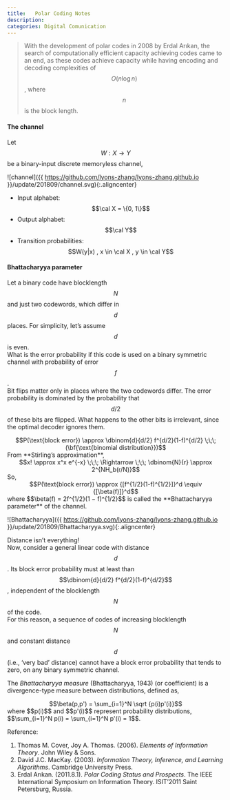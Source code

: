 ```yaml
---
title:   Polar Coding Notes
description: 
categories: Digital Comunication
---
```


>  With the development of polar codes in 2008 by Erdal Arıkan, the search of computationally efficient capacity achieving codes came to an end, as these codes achieve capacity while having encoding and decoding complexities of $$O(n \log n)$$, where $$n$$ is the block length.
  

#### **The channel**    
Let $$W : X \to Y$$ be a binary-input discrete memoryless channel,  
  
![channel]({{ https://github.com/lyons-zhang/lyons-zhang.github.io }}/update/201809/channel.svg){:.aligncenter}  
  
- Input alphabet: $$\cal X = \{0, 1\}$$  
- Output alphabet: $$\cal Y$$  
- Transition probabilities: $$W(y|x) , x \in \cal X , y \in \cal Y$$    
  
#### **Bhattacharyya parameter**  
Let a binary code have blocklength $$N$$ and just two codewords, which differ in $$d$$ places. For simplicity, let’s assume $$d$$ is even.   
What is the error probability if this code is used on a binary symmetric channel with probability of error $$f$$.   
Bit flips matter only in places where the two codewords differ. The error probability is dominated by the probability that $$d/2$$ of these bits are flipped. What happens to the other bits is irrelevant, since the optimal decoder ignores them.   
<center>$$P(\text{block error}) \approx \dbinom{d}{d/2} f^{d/2}(1-f)^{d/2} \;\;\; (\bf{\text{binomial distribution}})$$</center>   
From **Stirling’s approximation**,   
<center>$$x! \approx x^x e^{-x} \;\;\; \Rightarrow \;\;\; \dbinom{N}{r} \approx 2^{NH_b(r/N)}$$</center>   
So,   
<center>$$P(\text{block error}) \approx {[f^{1/2}(1-f)^{1/2}]}^d \equiv {[\beta(f)]}^d$$</center>  
where $$\beta(f) = 2f^{1/2}(1 − f)^{1/2}$$ is called the **Bhattacharyya parameter** of the channel.   
  
![Bhattacharyya]({{ https://github.com/lyons-zhang/lyons-zhang.github.io }}/update/201809/Bhattacharyya.svg){:.aligncenter}  
  
Distance isn’t everything!   
Now, consider a general linear code with distance $$d$$. Its block error probability must at least than $$\dbinom{d}{d/2} f^{d/2}(1-f)^{d/2}$$, independent of the blocklength $$N$$ of the code.   
For this reason, a sequence of codes of increasing blocklength $$N$$ and constant distance $$d$$ (i.e., ‘very bad’ distance) cannot have a block error probability that tends to zero, on any binary symmetric channel.  
  
The *Bhattacharyya measure* (Bhattacharyya, 1943) (or coefficient) is a divergence-type measure between distributions, defined as,   
<center>$$\beta(p,p') = \sum_{i=1}^N \sqrt {p(i)p'(i)}$$</center>   
where $$p(i)$$ and $$p'(i)$$ represent probability distributions, $$\sum_{i=1}^N p(i) = \sum_{i=1}^N p'(i) = 1$$. 

Reference:  
1. Thomas M. Cover, Joy A. Thomas. (2006). *Elements of Information Theory*. John Wiley & Sons. 
2. David J.C. MacKay. (2003). *Information Theory, Inference, and Learning Algorithms*. Cambridge University Press.  
3. Erdal Arıkan. (2011.8.1). *Polar Coding Status and Prospects*. The IEEE International Symposium on Information Theory. ISIT’2011 Saint Petersburg, Russia.  
